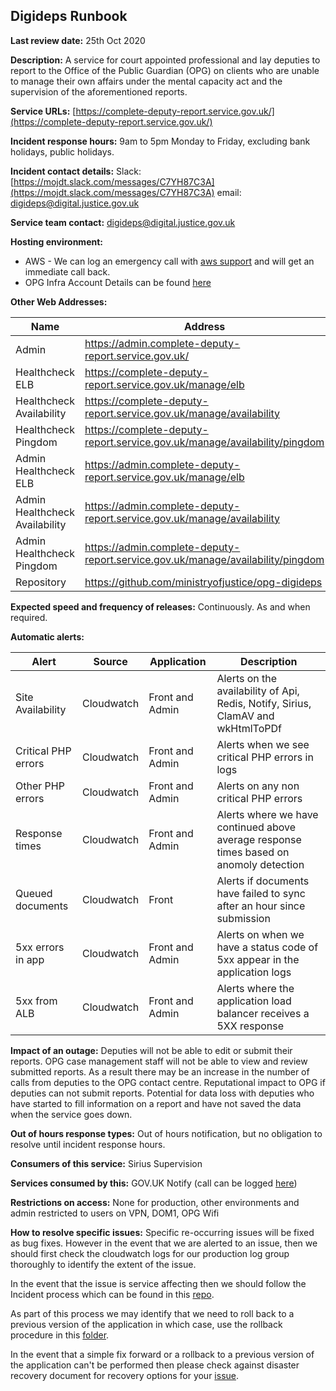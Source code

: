 ## Digideps Runbook

**Last review date:** 25th Oct 2020

**Description:** A service for court appointed professional and lay deputies to report to the Office of the Public Guardian (OPG) on clients who are unable to manage their own affairs under the mental capacity act and the supervision of the aforementioned reports.

**Service URLs:** [https://complete-deputy-report.service.gov.uk/](https://complete-deputy-report.service.gov.uk/)

**Incident response hours:** 9am to 5pm Monday to Friday, excluding bank holidays, public holidays.

**Incident contact details:** Slack: [https://mojdt.slack.com/messages/C7YH87C3A](https://mojdt.slack.com/messages/C7YH87C3A) email: [digideps@digital.justice.gov.uk](digideps@digital.justice.gov.uk)

**Service team contact:** [digideps@digital.justice.gov.uk](digideps@digital.justice.gov.uk)

**Hosting environment:** 
- AWS - We can log an emergency call with [aws support](https://console.aws.amazon.com/support/home#/) and will get an immediate call back.	
- OPG Infra Account Details can be found [here](https://ministryofjustice.github.io/opg-new-starter/amazon.html#digideps)

**Other Web Addresses:**

|Name                           |Address                                                                                |
|-------------------------------|---------------------------------------------------------------------------------------|
| Admin                         |     https://admin.complete-deputy-report.service.gov.uk/                              |
| Healthcheck ELB               |     https://complete-deputy-report.service.gov.uk/manage/elb                          |
| Healthcheck Availability      |     https://complete-deputy-report.service.gov.uk/manage/availability                 |
| Healthcheck Pingdom           |     https://complete-deputy-report.service.gov.uk/manage/availability/pingdom         |
| Admin Healthcheck ELB         |     https://admin.complete-deputy-report.service.gov.uk/manage/elb                    |
| Admin Healthcheck Availability|     https://admin.complete-deputy-report.service.gov.uk/manage/availability           |
| Admin Healthcheck Pingdom     |     https://admin.complete-deputy-report.service.gov.uk/manage/availability/pingdom   |
| Repository                    |     https://github.com/ministryofjustice/opg-digideps                                 |
	

**Expected speed and frequency of releases:** Continuously. As and when required.

**Automatic alerts:**

| Alert               | Source     | Application     | Description                                                                                |
|---------------------|------------|-----------------|--------------------------------------------------------------------------------------------|
| Site Availability   | Cloudwatch | Front and Admin | Alerts on the availability of Api, Redis, Notify, Sirius, ClamAV and wkHtmlToPDf           |
| Critical PHP errors | Cloudwatch | Front and Admin | Alerts when we see critical PHP errors in logs                                             |
| Other PHP errors    | Cloudwatch | Front and Admin | Alerts on any non critical PHP errors                                                      |
| Response times      | Cloudwatch | Front and Admin | Alerts where we have continued above average response times based on anomoly detection     |
| Queued documents    | Cloudwatch | Front           | Alerts if documents have failed to sync after an hour since submission                     |
| 5xx errors in app   | Cloudwatch | Front and Admin | Alerts on when we have a status code of 5xx appear in the application logs                 |			
| 5xx from ALB        | Cloudwatch | Front and Admin | Alerts where the application load balancer receives a 5XX response                         |

**Impact of an outage:** Deputies will not be able to edit or submit their reports. OPG case management staff will not be able to view and review submitted reports. As a result there may be an increase in the number of calls from deputies to the OPG contact centre. Reputational impact to OPG if deputies can not submit reports. Potential for data loss with deputies who have started to fill information on a report and have not saved the data when the service goes down.

**Out of hours response types:** Out of hours notification, but no obligation to resolve until incident response hours. 

**Consumers of this service:** Sirius Supervision

**Services consumed by this:** GOV.UK Notify (call can be logged [here](https://www.notifications.service.gov.uk/support))

**Restrictions on access:** None for production, other environments and admin restricted to users on VPN, DOM1, OPG Wifi

**How to resolve specific issues:** Specific re-occurring issues will be fixed as bug fixes. However in the event that we are alerted to an issue, 
then we should first check the cloudwatch logs for our production log group thoroughly to identify the extent of the issue.

In the event that the issue is service affecting then we should follow the Incident process which can be found in this [repo](https://ministryofjustice.github.io/opg-technical-guidance/incidents/incident-response-process/#opg-incident-response-process).

As part of this process we may identify that we need to roll back to a previous version of the application in which case, use the rollback procedure in this [folder](https://github.com/ministryofjustice/opg-digideps/tree/main/docs/runbooks).

In the event that a simple fix forward or a rollback to a previous version of the application can't be performed then please check against disaster recovery document for recovery options for your [issue](https://github.com/ministryofjustice/opg-digideps/blob/main/docs/DISASTER_RECOVERY.md).







